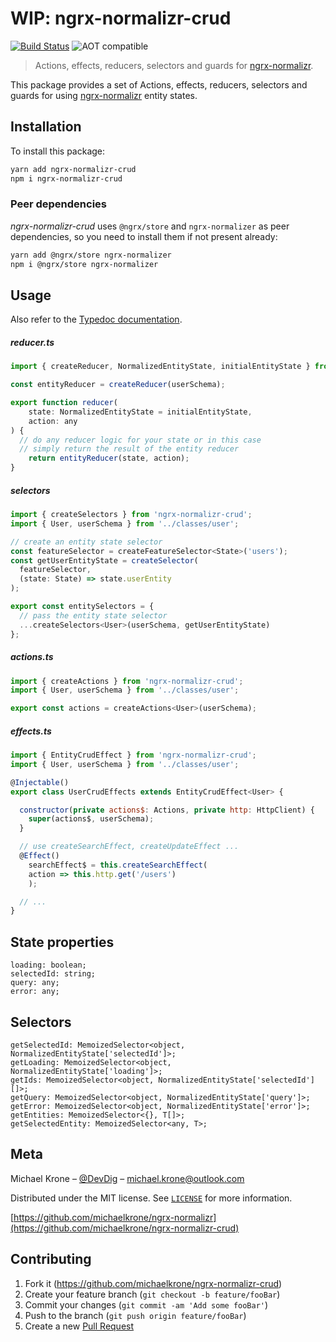 # WIP: ngrx-normalizr-crud

[![Build Status](https://travis-ci.org/michaelkrone/ngrx-normalizr-crud.svg?branch=master)](https://travis-ci.org/michaelkrone/ngrx-normalizr-crud)
![AOT compatible](https://img.shields.io/badge/aot-compatible-blue.svg)

> Actions, effects, reducers, selectors and guards for [ngrx-normalizr](https://github.com/michaelkrone/ngrx-normalizr).

This package provides a set of Actions, effects, reducers, selectors and guards for using [ngrx-normalizr](https://github.com/michaelkrone/ngrx-normalizr)
entity states.

## Installation
To install this package:
```sh
yarn add ngrx-normalizr-crud
npm i ngrx-normalizr-crud
```

### Peer dependencies
*ngrx-normalizr-crud* uses `@ngrx/store` and `ngrx-normalizer` as peer dependencies, so you need to install them if not present already:

```sh
yarn add @ngrx/store ngrx-normalizer
npm i @ngrx/store ngrx-normalizer
```
## Usage
Also refer to the [Typedoc documentation](https://michaelkrone.github.io/ngrx-normalizr-crud/).

##### reducer.ts
```javascript
import { createReducer, NormalizedEntityState, initialEntityState } from 'ngrx-normalizr-crud';

const entityReducer = createReducer(userSchema);

export function reducer(
	state: NormalizedEntityState = initialEntityState,
	action: any
) {
  // do any reducer logic for your state or in this case
  // simply return the result of the entity reducer
	return entityReducer(state, action);
}
```

##### selectors
```javascript
import { createSelectors } from 'ngrx-normalizr-crud';
import { User, userSchema } from '../classes/user';

// create an entity state selector
const featureSelector = createFeatureSelector<State>('users');
const getUserEntityState = createSelector(
  featureSelector,
  (state: State) => state.userEntity
);

export const entitySelectors = {
  // pass the entity state selector
  ...createSelectors<User>(userSchema, getUserEntityState)
};
```
##### actions.ts
```javascript
import { createActions } from 'ngrx-normalizr-crud';
import { User, userSchema } from '../classes/user';

export const actions = createActions<User>(userSchema);
```

##### effects.ts
```javascript
import { EntityCrudEffect } from 'ngrx-normalizr-crud';
import { User, userSchema } from '../classes/user';

@Injectable()
export class UserCrudEffects extends EntityCrudEffect<User> {

  constructor(private actions$: Actions, private http: HttpClient) {
    super(actions$, userSchema);
  }

  // use createSearchEffect, createUpdateEffect ...
  @Effect()
	searchEffect$ = this.createSearchEffect(
    action => this.http.get('/users')
	);

  // ...
}
```

## State properties
```
loading: boolean;
selectedId: string;
query: any;
error: any;
```

## Selectors
```
getSelectedId: MemoizedSelector<object, NormalizedEntityState['selectedId']>;
getLoading: MemoizedSelector<object, NormalizedEntityState['loading']>;
getIds: MemoizedSelector<object, NormalizedEntityState['selectedId'][]>;
getQuery: MemoizedSelector<object, NormalizedEntityState['query']>;
getError: MemoizedSelector<object, NormalizedEntityState['error']>;
getEntities: MemoizedSelector<{}, T[]>;
getSelectedEntity: MemoizedSelector<any, T>;
```
## Meta

Michael Krone – [@DevDig](https://twitter.com/DevDig) – michael.krone@outlook.com

Distributed under the MIT license. See [``LICENSE``](https://github.com/michaelkrone/ngrx-normalizr-crud/blob/master/LICENSE) for more information.

[https://github.com/michaelkrone/ngrx-normalizr](https://github.com/michaelkrone/ngrx-normalizr-crud)

## Contributing

1. Fork it (<https://github.com/michaelkrone/ngrx-normalizr-crud>)
2. Create your feature branch (`git checkout -b feature/fooBar`)
3. Commit your changes (`git commit -am 'Add some fooBar'`)
4. Push to the branch (`git push origin feature/fooBar`)
5. Create a new [Pull Request](https://github.com/michaelkrone/ngrx-normalizr-crud/compare?expand=1)
